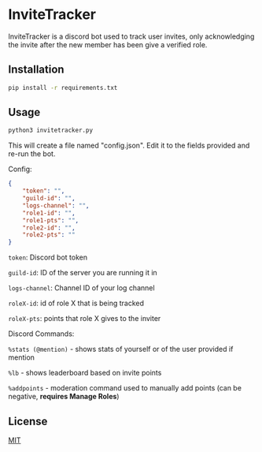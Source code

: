 # InviteTracker

InviteTracker is a discord bot used to track user invites, only acknowledging the invite after the new member has been give a verified role.

## Installation

```bash
pip install -r requirements.txt
```

## Usage

```bash
python3 invitetracker.py
```
This will create a file named "config.json". Edit it to the fields provided and re-run the bot.

Config:
```json
{
    "token": "",
    "guild-id": "",
    "logs-channel": "",
    "role1-id": "",
    "role1-pts": "",
    "role2-id": "",
    "role2-pts": ""
}
```
`token`: Discord bot token

`guild-id`: ID of the server you are running it in

`logs-channel`: Channel ID of your log channel

`roleX-id`: id of role X that is being tracked

`roleX-pts`: points that role X gives to the inviter

Discord Commands:

`%stats (@mention)` - shows stats of yourself or of the user provided if mention

`%lb` - shows leaderboard based on invite points

`%addpoints` - moderation command used to manually add points (can be negative, **requires Manage Roles**)



## License
[MIT](https://choosealicense.com/licenses/mit/)